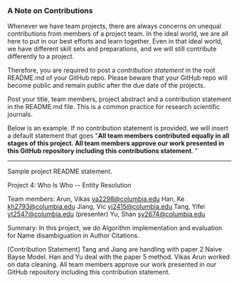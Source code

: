 ### A Note on Contributions

Whenever we have team projects, there are always concerns on unequal contributions from members of a project team. In the ideal world, we are all here to put in our best efforts and learn together. Even in that ideal world, we have different skill sets and preparations, and we will still contribute differently to a project. 

Therefore, you are required to post a *contribution statement* in the root README.md of your GitHub repo. Please beware that your GitHub repo will become public and remain public after the due date of the projects. 

Post your title, team members, project abstract and a contribution statement in the README.md file.  This is a common practice for research scientific journals. 

Below is an example. If no contribution statement is provided, we will insert a default statement that goes "**All team members contributed equally in all stages of this project. All team members approve our work presented in this GitHub repository including this contributions statement**. "

---
Sample project README statement.

Project 4: Who Is Who -- Entity Resolution

Team members: Arun, Vikas va2298@columbia.edu
	            Han, Ke kh2793@columbia.edu
	            Jiang, Vic yj2415@columbia.edu
	            Tang, Yifei yt2547@columbia.edu (presenter)
	            Yu, Shan sy2674@columbia.edu

Summary: In this project, we do Algorithm implementation and evaluation for Name disambiguation in Author Citations. 

[Contribution Statement] Tang and Jiang are handling with paper 2 Naive Bayse Model. Han and Yu deal with the paper 5 method. Vikas Arun worked on data cleaning. All team members approve our work presented in our GitHub repository including this contribution statement.
